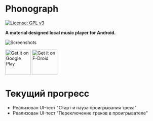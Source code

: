 # Phonograph
[![License: GPL v3](https://img.shields.io/badge/License-GPL%20v3-blue.svg)](https://github.com/kabouzeid/Phonograph/blob/master/LICENSE.txt)

**A material designed local music player for Android.**

![Screenshots](./art/art.jpg?raw=true)

[<img src="https://play.google.com/intl/en_us/badges/images/generic/en-play-badge.png"
     alt="Get it on Google Play"
     height="80">](https://play.google.com/store/apps/details?id=com.kabouzeid.gramophone)
[<img src="https://fdroid.gitlab.io/artwork/badge/get-it-on.png"
     alt="Get it on F-Droid"
     height="80">](https://f-droid.org/packages/com.kabouzeid.gramophone/)

# Текущий прогресс
- Реализован UI-тест "Старт и пауза проигрывания трека"
- Реализован UI-тест "Переключение треков в проигрывателе"
